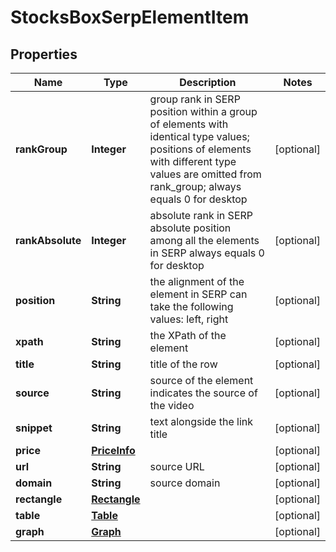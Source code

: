 

# StocksBoxSerpElementItem


## Properties

| Name | Type | Description | Notes |
|------------ | ------------- | ------------- | -------------|
|**rankGroup** | **Integer** | group rank in SERP position within a group of elements with identical type values; positions of elements with different type values are omitted from rank_group; always equals 0 for desktop |  [optional] |
|**rankAbsolute** | **Integer** | absolute rank in SERP absolute position among all the elements in SERP always equals 0 for desktop |  [optional] |
|**position** | **String** | the alignment of the element in SERP can take the following values: left, right |  [optional] |
|**xpath** | **String** | the XPath of the element |  [optional] |
|**title** | **String** | title of the row |  [optional] |
|**source** | **String** | source of the element indicates the source of the video |  [optional] |
|**snippet** | **String** | text alongside the link title |  [optional] |
|**price** | [**PriceInfo**](PriceInfo.md) |  |  [optional] |
|**url** | **String** | source URL |  [optional] |
|**domain** | **String** | source domain |  [optional] |
|**rectangle** | [**Rectangle**](Rectangle.md) |  |  [optional] |
|**table** | [**Table**](Table.md) |  |  [optional] |
|**graph** | [**Graph**](Graph.md) |  |  [optional] |




